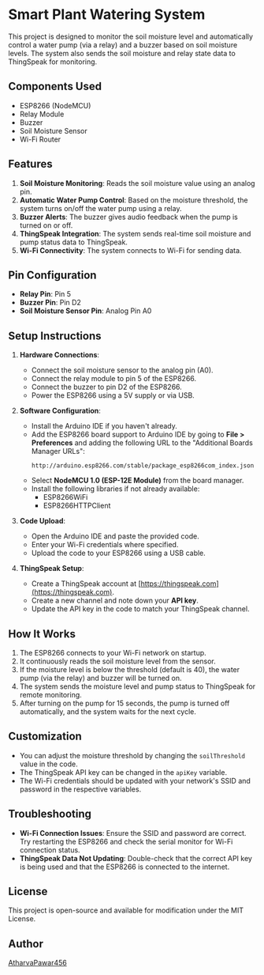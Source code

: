 # Smart Plant Watering System

This project is designed to monitor the soil moisture level and automatically control a water pump (via a relay) and a buzzer based on soil moisture levels. The system also sends the soil moisture and relay state data to ThingSpeak for monitoring.

## Components Used
- ESP8266 (NodeMCU)
- Relay Module
- Buzzer
- Soil Moisture Sensor
- Wi-Fi Router

## Features
1. **Soil Moisture Monitoring**: Reads the soil moisture value using an analog pin.
2. **Automatic Water Pump Control**: Based on the moisture threshold, the system turns on/off the water pump using a relay.
3. **Buzzer Alerts**: The buzzer gives audio feedback when the pump is turned on or off.
4. **ThingSpeak Integration**: The system sends real-time soil moisture and pump status data to ThingSpeak.
5. **Wi-Fi Connectivity**: The system connects to Wi-Fi for sending data.

## Pin Configuration
- **Relay Pin**: Pin 5
- **Buzzer Pin**: Pin D2
- **Soil Moisture Sensor Pin**: Analog Pin A0

## Setup Instructions
1. **Hardware Connections**:
    - Connect the soil moisture sensor to the analog pin (A0).
    - Connect the relay module to pin 5 of the ESP8266.
    - Connect the buzzer to pin D2 of the ESP8266.
    - Power the ESP8266 using a 5V supply or via USB.

2. **Software Configuration**:
    - Install the Arduino IDE if you haven't already.
    - Add the ESP8266 board support to Arduino IDE by going to **File > Preferences** and adding the following URL to the "Additional Boards Manager URLs":
      ```
      http://arduino.esp8266.com/stable/package_esp8266com_index.json
      ```
    - Select **NodeMCU 1.0 (ESP-12E Module)** from the board manager.
    - Install the following libraries if not already available:
      - ESP8266WiFi
      - ESP8266HTTPClient

3. **Code Upload**:
    - Open the Arduino IDE and paste the provided code.
    - Enter your Wi-Fi credentials where specified.
    - Upload the code to your ESP8266 using a USB cable.

4. **ThingSpeak Setup**:
    - Create a ThingSpeak account at [https://thingspeak.com](https://thingspeak.com).
    - Create a new channel and note down your **API key**.
    - Update the API key in the code to match your ThingSpeak channel.

## How It Works
1. The ESP8266 connects to your Wi-Fi network on startup.
2. It continuously reads the soil moisture level from the sensor.
3. If the moisture level is below the threshold (default is 40), the water pump (via the relay) and buzzer will be turned on. 
4. The system sends the moisture level and pump status to ThingSpeak for remote monitoring.
5. After turning on the pump for 15 seconds, the pump is turned off automatically, and the system waits for the next cycle.

## Customization
- You can adjust the moisture threshold by changing the `soilThreshold` value in the code.
- The ThingSpeak API key can be changed in the `apiKey` variable.
- The Wi-Fi credentials should be updated with your network's SSID and password in the respective variables.

## Troubleshooting
- **Wi-Fi Connection Issues**: Ensure the SSID and password are correct. Try restarting the ESP8266 and check the serial monitor for Wi-Fi connection status.
- **ThingSpeak Data Not Updating**: Double-check that the correct API key is being used and that the ESP8266 is connected to the internet.

## License
This project is open-source and available for modification under the MIT License.

## Author
[AtharvaPawar456](https://github.com/AtharvaPawar456)
